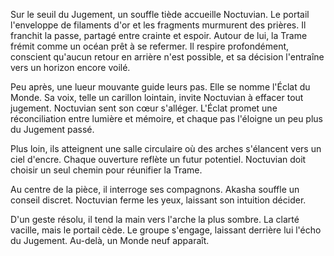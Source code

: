 Sur le seuil du Jugement, un souffle tiède accueille Noctuvian.
Le portail l'enveloppe de filaments d'or et les fragments murmurent des prières.
Il franchit la passe, partagé entre crainte et espoir.
Autour de lui, la Trame frémit comme un océan prêt à se refermer.
Il respire profondément, conscient qu'aucun retour en arrière n'est possible,
et sa décision l'entraîne vers un horizon encore voilé.

Peu après, une lueur mouvante guide leurs pas.
Elle se nomme l'Éclat du Monde.
Sa voix, telle un carillon lointain, invite Noctuvian à effacer tout jugement.
Noctuvian sent son cœur s'alléger.
L'Éclat promet une réconciliation entre lumière et mémoire,
et chaque pas l'éloigne un peu plus du Jugement passé.

Plus loin, ils atteignent une salle circulaire où des arches s'élancent vers un ciel d'encre.
Chaque ouverture reflète un futur potentiel.
Noctuvian doit choisir un seul chemin pour réunifier la Trame.

Au centre de la pièce, il interroge ses compagnons.
Akasha souffle un conseil discret.
Noctuvian ferme les yeux, laissant son intuition décider.

D'un geste résolu, il tend la main vers l'arche la plus sombre.
La clarté vacille, mais le portail cède.
Le groupe s'engage, laissant derrière lui l'écho du Jugement.
Au-delà, un Monde neuf apparaît.
